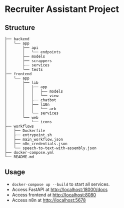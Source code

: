 # Recruiter Assistant Project

## Structure

```
├── backend
│   └── app
│       ├── api
│       │   └── endpoints
│       ├── models
│       ├── scrappers
│       ├── services
│       └── tests
├── frontend
│   └── app
│       ├── lib
│       │   ├── app
│       │   │   ├── models
│       │   │   └── view
│       │   ├── chatbot
│       │   ├── l10n
│       │   │   └── arb
│       │   └── services
│       └── web
│           └── icons
├── workflows
│   ├── Dockerfile
│   ├── entrypoint.sh
│   ├── main_workflow.json
│   ├── n8n_credentials.json
│   └── speech-to-text-with-assembly.json
├── docker-compose.yml
└── README.md
```

## Usage

- `docker-compose up --build` to start all services.
- Access FastAPI at [http://localhost:18000/docs](http://localhost:18000/docs)
- Access frontend at [http://localhost:8080](http://localhost:3000)
- Access n8n at [http://localhost:5678](http://localhost:5678)

